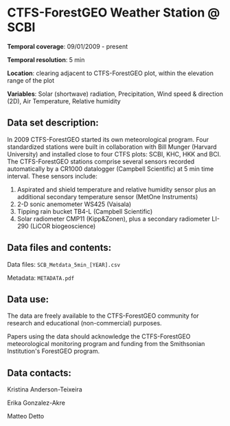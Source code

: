 # CTFS-ForestGEO Weather Station @ SCBI

**Temporal coverage**: 09/01/2009 - present 

**Temporal resolution**: 5 min

**Location**: clearing adjacent to CTFS-ForestGEO plot, within the elevation range of the plot

**Variables**: Solar (shortwave) radiation, Precipitation, Wind speed & direction (2D), Air Temperature, Relative humidity 

## Data set description:
In 2009 CTFS-ForestGEO started its own meteorological program. Four standardized stations were built in collaboration with Bill Munger (Harvard University) and installed close to four CTFS plots: SCBI, KHC, HKK and BCI. The CTFS-ForestGEO stations comprise several sensors recorded automatically by a CR1000 datalogger (Campbell Scientific) at 5 min time interval. These sensors include:
1)	Aspirated and shield temperature and relative humidity sensor plus an additional secondary temperature sensor (MetOne Instruments)
2)	 2-D sonic anemometer WS425 (Vaisala)
3)	Tipping rain bucket TB4-L (Campbell Scientific)
4)	Solar radiometer CMP11 (Kipp&Zonen), plus a secondary radiometer LI-290 (LiCOR biogeoscience)

## Data files and contents:
Data files: `SCB_Metdata_5min_[YEAR].csv`

Metadata: `METADATA.pdf`

## Data use:

The data are freely available to the CTFS-ForestGEO community for research and educational (non-commercial) purposes.

Papers using the data should acknowledge the CTFS-ForestGEO meteorological monitoring program and funding from the Smithsonian Institution's ForestGEO program.

## Data contacts:

Kristina Anderson-Teixeira

Erika Gonzalez-Akre

Matteo Detto
